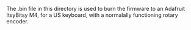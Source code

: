 The .bin file in this directory is used to burn the firmware to an Adafruit ItsyBitsy M4, for a US keyboard, with a normalally functioning rotary encoder.
